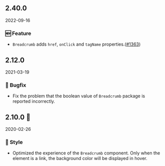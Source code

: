 ## 2.40.0

2022-09-16

### 🆕 Feature

- `Breadcrumb` adds `href`, `onClick` and `tagName` properties.([#1363](https://github.com/arco-design/arco-design/pull/1363))

## 2.12.0

2021-03-19

### 🐛 Bugfix

- Fix the problem that the boolean value of `Breadcrumb` package is reported incorrectly.

## 2.10.0 🏮

2020-02-26

### 💅 Style

- Optimized the experience of the `Breadcrumb` component. Only when the element is a link, the background color will be displayed in hover.


